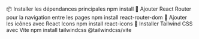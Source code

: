 📦 Installer les dépendances principales
  npm install
🧭 Ajouter React Router pour la navigation entre les pages
  npm install react-router-dom
🎨 Ajouter les icônes avec React Icons
  npm install react-icons
💨 Installer Tailwind CSS avec Vite 
  npm install tailwindcss @tailwindcss/vite
